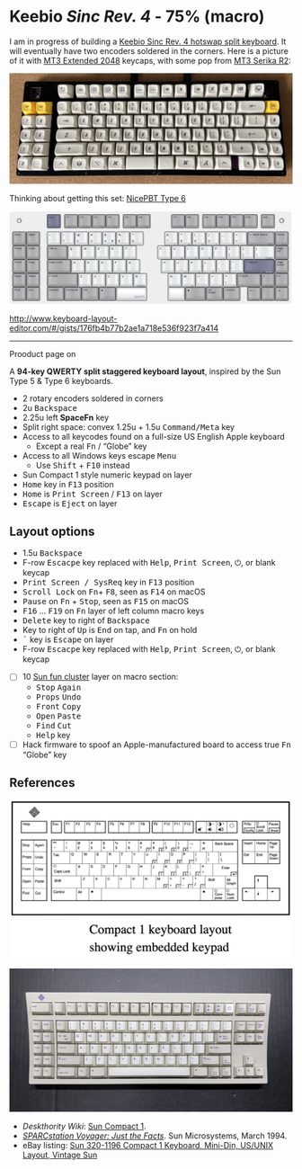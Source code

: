 # Keebio <em>Sinc Rev. 4</em> - 75% (macro)

I am in progress of building a [Keebio Sinc Rev. 4 hotswap split keyboard](https://keeb.io/collections/sinc/products/sinc-rev-4-split-staggered-75-keyboard). It will eventually have two encoders soldered in the corners. Here is a picture of it with [MT3 Extended 2048](https://drop.com/buy/drop-biip-mt3-extended-custom-keycap-set) keycaps, with some pop from [MT3 Serika R2](https://drop.com/buy/drop-zambumon-mt3-serika-custom-keycap-set):

![Sinc Rev. 4 with MT3 Extended 2048 and MT3 Serika R2 keycaps](images/sinc-rev4-mt3-extended-serika.jpg)

Thinking about getting this set: [NicePBT Type 6](https://cannonkeys.com/products/nicepbt-type-6)

![Keebio Sinc Rev. 4](images/keebio-sinc-rev4-75-macro.png)

<http://www.keyboard-layout-editor.com/#/gists/176fb4b77b2ae1a718e536f923f7a414>

---

Prooduct page on 

A <strong>94-key QWERTY split staggered keyboard layout</strong>, inspired by the Sun Type 5 & Type 6 keyboards.

* 2 rotary encoders soldered in corners
* 2u <kbd>Backspace</kbd>
* 2.25u left <strong>SpaceFn</strong> key
* Split right space: convex 1.25u + 1.5u <kbd>Command/Meta</kbd> key
* Access to all keycodes found on a full-size US English Apple keyboard
  * Except a real <kbd>Fn</kbd> / “Globe” key
* Access to all Windows keys escape <kbd>Menu</kbd>
  * Use <kbd>Shift</kbd> + <kbd>F10</kbd> instead
* Sun Compact 1 style numeric keypad on layer
* <kbd>Home</kbd> key in <kbd>F13</kbd> position
* <kbd>Home</kbd> is <kbd>Print Screen</kbd> / <kbd>F13</kbd> on layer
* <kbd>Escape</kbd> is <kbd>Eject</kbd> on layer

## Layout options

* 1.5u <kbd>Backspace</kbd>
* F-row <kbd>Escacpe</kbd> key replaced with <kbd>Help</kbd>, <kbd>Print Screen</kbd>, <kbd>⏻</kbd>, or blank keycap
* <kbd>Print Screen / SysReq</kbd> key in <kbd>F13</kbd> position
* <kbd>Scroll Lock</kbd> on <kbd>Fn</kbd>+ <kbd>F8</kbd>, seen as <kbd>F14</kbd> on macOS
* <kbd>Pause</kbd> on <kbd>Fn</kbd> + <kbd>Stop</kbd>, seen as <kbd>F15</kbd> on macOS
* <kbd>F16</kbd> … <kbd>F19</kbd> on <kbd>Fn</kbd> layer of left column macro keys
* <kbd>Delete</kbd> key to right of <kbd>Backspace</kbd>
* Key to right of <kbd>Up</kbd> is <kbd>End</kbd> on tap, and <kbd>Fn</kbd> on hold
* <kbd>`</kbd> key is <kbd>Escape</kbd> on layer
* F-row <kbd>Escacpe</kbd> key replaced with <kbd>Help</kbd>, <kbd>Print Screen</kbd>, <kbd>⏻</kbd>, or blank keycap
* [ ] 10 [Sun fun cluster](https://deskthority.net/wiki/Fun_cluster#Sun) layer on macro section:
  * <kbd>Stop</kbd> <kbd>Again</kbd>
  * <kbd>Props</kbd> <kbd>Undo</kbd>
  * <kbd>Front</kbd> <kbd>Copy</kbd>
  * <kbd>Open</kbd> <kbd>Paste</kbd>
  * <kbd>Find</kbd> <kbd>Cut</kbd>
  * <kbd>Help</kbd> key
* [ ] Hack firmware to spoof an Apple-manufactured board to access true <kbd>Fn</kbd> “Globe” key

## References

![Sun Compact 1 layout from _SPARCstation Voyager: Just the Facts_](images/Sun-Compact-1-layout.png)

![Photo of Sun Compact 1 keyboard with Unix layout](images/sun-compact-1-unix-layout-keyboard.jpg)

* _Deskthority Wiki_: [Sun Compact 1](https://deskthority.net/wiki/Sun_Compact_1).
* [_SPARCstation Voyager: Just the Facts_](https://janit.iki.fi/docs/SPARCstationVoyagerJTF.pdf). Sun Microsystems, March 1994.
* eBay listing: [Sun 320-1196 Compact 1 Keyboard, Mini-Din, US/UNIX Layout, Vintage Sun](https://www.ebay.com/itm/165992674326)
